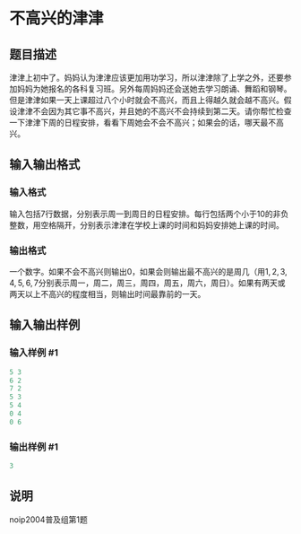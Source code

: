 # 不高兴的津津

## 题目描述

津津上初中了。妈妈认为津津应该更加用功学习，所以津津除了上学之外，还要参加妈妈为她报名的各科复习班。另外每周妈妈还会送她去学习朗诵、舞蹈和钢琴。但是津津如果一天上课超过八个小时就会不高兴，而且上得越久就会越不高兴。假设津津不会因为其它事不高兴，并且她的不高兴不会持续到第二天。请你帮忙检查一下津津下周的日程安排，看看下周她会不会不高兴；如果会的话，哪天最不高兴。

## 输入输出格式

### 输入格式

输入包括$7$行数据，分别表示周一到周日的日程安排。每行包括两个小于$10$的非负整数，用空格隔开，分别表示津津在学校上课的时间和妈妈安排她上课的时间。

### 输出格式

一个数字。如果不会不高兴则输出$0$，如果会则输出最不高兴的是周几（用$1, 2, 3, 4, 5, 6, 7$分别表示周一，周二，周三，周四，周五，周六，周日）。如果有两天或两天以上不高兴的程度相当，则输出时间最靠前的一天。

## 输入输出样例

### 输入样例 #1

```cpp
5 3
6 2
7 2
5 3
5 4
0 4
0 6

```
### 输出样例 #1

```cpp
3
```


## 说明

noip2004普及组第1题

